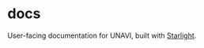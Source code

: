 # docs

User-facing documentation for UNAVI, built with [Starlight](https://github.com/withastro/starlight).
